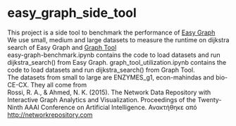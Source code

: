 # easy_graph_side_tool  
This project is a side tool to benchmark the performance of [Easy Graph](https://github.com/easy-graph/Easy-Graph)  
We use small, medium and large datasets to measure the runtime on dijkstra search of Easy Graph and [Graph Tool](https://graph-tool.skewed.de/)  
easy-graph-benchmark.ipynb contains the code to load datasets and run dijkstra_search() from Easy Graph. 
graph_tool_utilization.ipynb contains the code to load datasets and run dijkstra_search() from Graph Tool.  
The datasets from small to large are ENZYMES_g1, econ-mahindas and bio-CE-CX. They all come from  
Rossi, R. A., & Ahmed, N. K. (2015). The Network Data Repository with Interactive Graph Analytics and Visualization. Proceedings of the Twenty-Ninth AAAI Conference on Artificial Intelligence. Ανακτήθηκε από http://networkrepository.com
